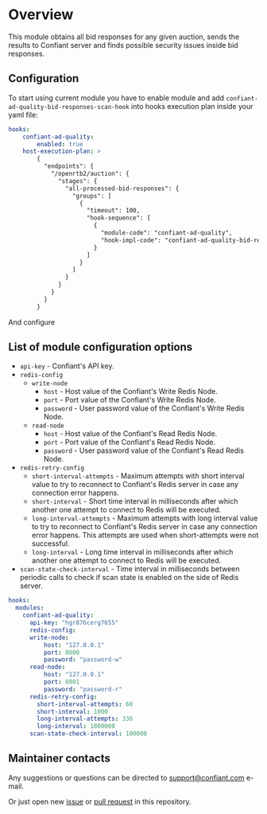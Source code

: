 # Overview

This module obtains all bid responses for any given auction, sends the results to Confiant server and finds possible security issues inside bid responses.

## Configuration

To start using current module you have to enable module and add ``confiant-ad-quality-bid-responses-scan-hook`` into hooks execution plan inside your yaml file:
```yaml
hooks:
    confiant-ad-quality:
        enabled: true
    host-execution-plan: >
        {
          "endpoints": {
            "/openrtb2/auction": {
              "stages": {
                "all-processed-bid-responses": {
                  "groups": [
                    {
                      "timeout": 100,
                      "hook-sequence": [
                        {
                          "module-code": "confiant-ad-quality",
                          "hook-impl-code": "confiant-ad-quality-bid-responses-scan-hook"
                        }
                      ]
                    }
                  ]
                }
              }
            }
          }
        }
```
And configure

## List of module configuration options

- `api-key` - Confiant's API key.
- `redis-config`
  - `write-node`
    - `host` - Host value of the Confiant's Write Redis Node.
    - `port` - Port value of the Confiant's Write Redis Node.
    - `password` - User password value of the Confiant's Write Redis Node.
  - `read-node`
      - `host` - Host value of the Confiant's Read Redis Node.
      - `port` - Port value of the Confiant's Read Redis Node.
      - `password` - User password value of the Confiant's Read Redis Node.
- `redis-retry-config`
  - `short-interval-attempts` - Maximum attempts with short interval value to try to reconnect to Confiant's Redis server in case any connection error happens.
  - `short-interval` - Short time interval in milliseconds after which another one attempt to connect to Redis will be executed.
  - `long-interval-attempts` - Maximum attempts with long interval value to try to reconnect to Confiant's Redis server in case any connection error happens. This attempts are used when short-attempts were not successful.
  - `long-interval` - Long time interval in milliseconds after which another one attempt to connect to Redis will be executed.
- `scan-state-check-interval` - Time interval in milliseconds between periodic calls to check if scan state is enabled on the side of Redis server.

```yaml
hooks:
  modules:
    confiant-ad-quality:
      api-key: "hgr876cerg7655"
      redis-config:
      write-node:
          host: "127.0.0.1"
          port: 8000
          password: "password-w"
      read-node:
          host: "127.0.0.1"
          port: 8001
          password: "password-r"
      redis-retry-config:
        short-interval-attempts: 60
        short-interval: 1000
        long-interval-attempts: 336
        long-interval: 1800000
      scan-state-check-interval: 100000
```

## Maintainer contacts

Any suggestions or questions can be directed to [support@confiant.com](support@confiant.com)
e-mail.

Or just open new [issue](https://github.com/prebid/prebid-server-java/issues/new)
or [pull request](https://github.com/prebid/prebid-server-java/pulls) in this repository.
